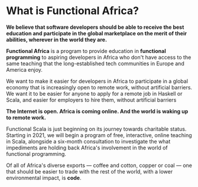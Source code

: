 # What is Functional Africa?

**We believe that software developers should be able to receive the best education and participate in the global
marketplace on the merit of their abilities, wherever in the world they are.**

**Functional Africa** is a program to provide education in **functional programming** to aspiring developers in
Africa who don't have access to the same teaching that the long-established tech communities in Europe and
America enjoy.

We want to make it easier for developers in Africa to participate in a global economy that is increasingly open
to remote work, without artificial barriers. We want it to be easier for anyone to apply for a remote job in
Haskell or Scala, and easier for employers to hire them, without artificial barriers 

**The Internet is open. Africa is coming online. And the world is waking up to remote work.**

Functional Scala is just beginning on its journey towards charitable status. Starting in 2021, we will begin
a program of free, interactive, online teaching in Scala, alongside a six-month consultation to investigate the
what impediments are holding back Africa's involvement in the world of functional programming.

Of all of Africa's diverse exports — coffee and cotton, copper or coal — one that should be easier to trade
with the rest of the world, with a lower environmental impact, is **code**.
